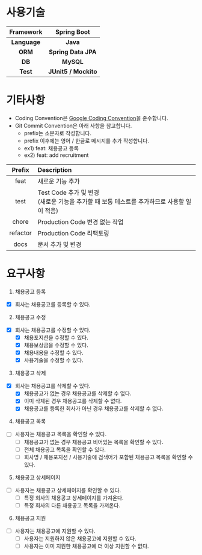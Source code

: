 # 사용기술
|  Framework   |     Spring Boot      | 
|:------------:|:--------------------:|
| **Language** |       **Java**       |
|   **ORM**    | **Spring Data JPA**  |
|    **DB**    |      **MySQL**       |
 |   **Test**   | **JUnit5 / Mockito** |

# 기타사항
- Coding Convention은 [Google Coding Convention](https://google.github.io/styleguide/javaguide.html)을 준수합니다.
- Git Commit Convention은 아래 사항을 참고합니다.
  - prefix는 소문자로 작성합니다. 
  - prefix 이후에는 영어 / 한글로 메시지를 추가 작성합니다.
  - ex1) feat: 채용공고 등록
  - ex2) feat: add recruitment

|  Prefix  | Description                                                   |
|:--------:|:--------------------------------------------------------------
|   feat   | 새로운 기능 추가                                                     |
|   test   | Test Code 추가 및 변경<br/>(새로운 기능을 추가할 때 보통 테스트를 추가하므로 사용할 일이 적음) |
|  chore   | Production Code 변경 없는 작업                                      |
| refactor | Production Code 리팩토링                                          |
|   docs   | 문서 추가 및 변경                                                    |


# 요구사항
1. 채용공고 등록

- [x] 회사는 채용공고를 등록할 수 있다.

2. 채용공고 수정
- [x] 회사는 채용공고를 수정할 수 있다.
  - [x] 채용포지션을 수정할 수 있다.
  - [x] 채용보상금을 수정할 수 있다.
  - [x] 채용내용을 수정할 수 있다.
  - [x] 사용기술을 수정할 수 있다.

3. 채용공고 삭제
- [x] 회사는 채용공고를 삭제할 수 있다.
  - [x] 채용공고가 없는 경우 채용공고를 삭제할 수 없다. 
  - [x] 이미 삭제된 경우 채용공고를 삭제할 수 없다.
  - [x] 채용공고를 등록한 회사가 아닌 경우 채용공고를 삭제할 수 없다.

4. 채용공고 목록
- [ ] 사용자는 채용공고 목록을 확인할 수 있다.
  - [ ] 채용공고가 없는 경우 채용공고 비어있는 목록을 확인할 수 있다. 
  - [ ] 전체 채용공고 목록을 확인할 수 있다.
  - [ ] 회사명 / 채용포지션 / 사용기술에 검색어가 포함된 채용공고 목록을 확인할 수 있다.

5. 채용공고 상세페이지
- [ ] 사용자는 채용공고 상세페이지를 확인할 수 있다.
  - [ ] 특정 회사의 채용공고 상세페이지를 가져온다.
  - [ ] 특정 회사의 다른 채용공고 목록을 가져온다.

6. 채용공고 지원
- [ ] 사용자는 채용공고에 지원할 수 있다.
  - [ ] 사용자는 지원하지 않은 채용공고에 지원할 수 있다.
  - [ ] 사용자는 이미 지원한 채용공고에 더 이상 지원할 수 없다.
